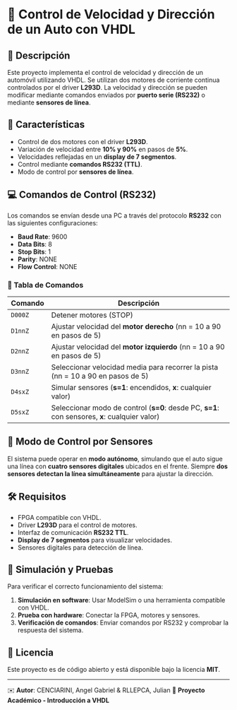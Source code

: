 # 🚗 Control de Velocidad y Dirección de un Auto con VHDL

## 📌 Descripción
Este proyecto implementa el control de velocidad y dirección de un automóvil utilizando VHDL. Se utilizan dos motores de corriente continua controlados por el driver **L293D**. La velocidad y dirección se pueden modificar mediante comandos enviados por **puerto serie (RS232)** o mediante **sensores de línea**.

## 🔧 Características
- Control de dos motores con el driver **L293D**.
- Variación de velocidad entre **10% y 90%** en pasos de **5%**.
- Velocidades reflejadas en un **display de 7 segmentos**.
- Control mediante **comandos RS232 (TTL)**.
- Modo de control por **sensores de línea**.

## 💻 Comandos de Control (RS232)
Los comandos se envían desde una PC a través del protocolo **RS232** con las siguientes configuraciones:
- **Baud Rate**: 9600
- **Data Bits**: 8
- **Stop Bits**: 1
- **Parity**: NONE
- **Flow Control**: NONE

### 📝 Tabla de Comandos
| Comando  | Descripción |
|----------|------------|
| `D000Z`  | Detener motores (STOP) |
| `D1nnZ`  | Ajustar velocidad del **motor derecho** (nn = 10 a 90 en pasos de 5) |
| `D2nnZ`  | Ajustar velocidad del **motor izquierdo** (nn = 10 a 90 en pasos de 5) |
| `D3nnZ`  | Seleccionar velocidad media para recorrer la pista (nn = 10 a 90 en pasos de 5) |
| `D4sxZ`  | Simular sensores (**s=1**: encendidos, **x**: cualquier valor) |
| `D5sxZ`  | Seleccionar modo de control (**s=0**: desde PC, **s=1**: con sensores, **x**: cualquier valor) |

## 🎯 Modo de Control por Sensores
El sistema puede operar en **modo autónomo**, simulando que el auto sigue una línea con **cuatro sensores digitales** ubicados en el frente. Siempre **dos sensores detectan la línea simultáneamente** para ajustar la dirección.

## 🛠️ Requisitos
- FPGA compatible con VHDL.
- Driver **L293D** para el control de motores.
- Interfaz de comunicación **RS232 TTL**.
- **Display de 7 segmentos** para visualizar velocidades.
- Sensores digitales para detección de línea.

## 🚀 Simulación y Pruebas
Para verificar el correcto funcionamiento del sistema:
1. **Simulación en software**: Usar ModelSim o una herramienta compatible con VHDL.
2. **Prueba con hardware**: Conectar la FPGA, motores y sensores.
3. **Verificación de comandos**: Enviar comandos por RS232 y comprobar la respuesta del sistema.

## 📜 Licencia
Este proyecto es de código abierto y está disponible bajo la licencia **MIT**.

---
✉️ **Autor**: CENCIARINI, Angel Gabriel & RLLEPCA, Julian
📍 **Proyecto Académico - Introducción a VHDL**
